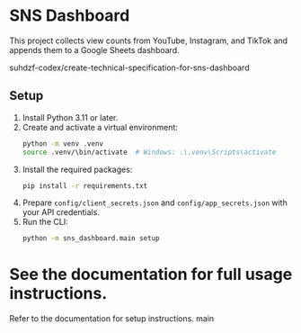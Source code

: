 # SNS Dashboard

This project collects view counts from YouTube, Instagram, and TikTok and appends them to a Google Sheets dashboard.

suhdzf-codex/create-technical-specification-for-sns-dashboard
## Setup

1. Install Python 3.11 or later.
2. Create and activate a virtual environment:
   ```bash
   python -m venv .venv
   source .venv/\bin/activate  # Windows: .\.venv\Scripts\activate
   ```
3. Install the required packages:
   ```bash
   pip install -r requirements.txt
   ```
4. Prepare `config/client_secrets.json` and `config/app_secrets.json` with your API credentials.
5. Run the CLI:
   ```bash
   python -m sns_dashboard.main setup
   ```

See the documentation for full usage instructions.
=======
Refer to the documentation for setup instructions.
main
